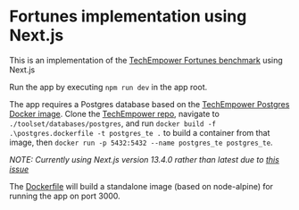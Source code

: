# Fortunes implementation using Next.js

This is an implementation of the [TechEmpower Fortunes benchmark](https://github.com/TechEmpower/FrameworkBenchmarks/wiki/Project-Information-Framework-Tests-Overview#fortunes) using Next.js

Run the app by executing `npm run dev` in the app root.

The app requires a Postgres database based on the [TechEmpower Postgres Docker image](https://github.com/TechEmpower/FrameworkBenchmarks/tree/master/toolset/databases/postgres). Clone the [TechEmpower repo](https://github.com/TechEmpower/FrameworkBenchmarks), navigate to `./toolset/databases/postgres`, and run `docker build -f .\postgres.dockerfile -t postgres_te .` to build a container from that image, then `docker run -p 5432:5432 --name postgres_te postgres_te`.

*NOTE: Currently using Next.js version 13.4.0 rather than latest due to [this issue](https://github.com/vercel/next.js/issues/48173#issuecomment-1584585902)*

The [Dockerfile](./Dockerfile) will build a standalone image (based on node-alpine) for running the app on port 3000.
